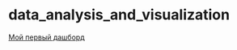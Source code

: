 # data_analysis_and_visualization

[Мой первый дашборд](https://yupest.github.io/data_analysis_and_visualization/index.html)
